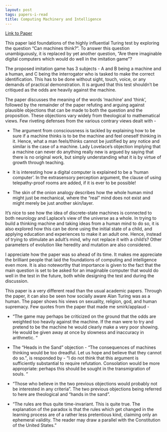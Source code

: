 ```yaml
---
layout: post
tags: papers-i-read
title: Computing Machinery and Intelligence
---
```


[Link to Paper](https://academic.oup.com/mind/article/LIX/236/433/986238)

This paper laid foundations of the highly influential Turing test by exploring the question “Can machines think?”.  To answer this question unambiguously, it is replaced by yet another question, “Are there imaginable digital computers which would do well in the imitation game”?

The proposed imitation game has 3 subjects - A and B being a machine and a human, and C being the interrogator who is tasked to make the correct identification. This has to be done without sight, touch, voice, or any demands of practical demonstration. It is argued that this test shouldn’t be critiqued as the odds are heavily against the machine. 

The paper discusses the meaning of the words ‘machine’ and ‘think’, followed by the remainder of the paper refuting and arguing against plausible objections that can be made to both the question and the proposition. These objections vary widely from theological to mathematical views. Few riveting defenses from the various contrary views dealt with -

- The argument from consciousness is tackled by explaining how to be sure if a machine thinks is to be the machine and feel oneself thinking in it. Hence, what a man feels/thinks cannot be justified by any notice and similar is the case of a machine.
Lady Lovelace’s objection implying that a machine can never do anything really new is argued by saying that there is no original work, but simply understanding what it is by virtue of growth through teaching.

- It is interesting how a digital computer is explained to be a ‘human computer’. In the extrasensory perception argument, the clause of using telepathy-proof rooms are added, if it is ever to be possible!

- The skin of the onion analogy describes how the whole human mind might just be mechanical, where the “real” mind does not exist and might merely be just another skin/layer.  

It’s nice to see how the idea of discrete-state machines is connected to both neurology and Laplace’s view of the universe as a whole. In trying to build a thinking machine and taking ideas from a human mind to do so, it is also explored how this can be done using the initial state of a child, and applying education and experiences to make it an adult one. Hence, instead of trying to stimulate an adult’s mind, why not replace it with a child’s? Other parameters of evolution like heredity and mutation are also considered.

I appreciate how the paper was so ahead of its time. It makes me appreciate the brilliant people that laid the foundations of computing and intelligence even more. It is also noteworthy that importance is given to the fact that the main question is set to be asked for an imaginable computer that would do well in the test in the future, both while designing the test and during the discussion.

This paper is a very different read than the usual academic papers. Through the paper, it can also be seen how socially aware Alan Turing was as a human. The paper shows his views on sexuality, religion, god, and human supremacy.  Few quotes from the paper that made me smirk/applaud  - 

- “The game may perhaps be criticized on the ground that the odds are weighted too heavily against the machine. If the man were to try and pretend to be the machine he would clearly make a very poor showing. He would be given away at once by slowness and inaccuracy in arithmetic. “

- The “Heads in the Sand” objection - “The consequences of machines thinking would be too dreadful. Let us hope and believe that they cannot do so.", is responded by - “I do not think that this argument is sufficiently substantial to require refutation. Consolation would be more appropriate: perhaps this should be sought in the transmigration of souls. “

- “Those who believe in the two previous objections would probably not be interested in any criteria”. The two previous objections being referred to here are theological and “hands in the sand”.

- “The rules are thus quite time-invariant. This is quite true. The explanation of the paradox is that the rules which get changed in the learning process are of a rather less pretentious kind, claiming only an ephemeral validity. The reader may draw a parallel with the Constitution of the United States.”
